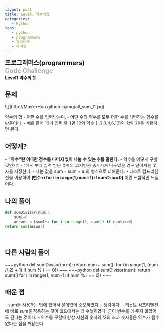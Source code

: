 ```yaml
---
layout: post
title: Level1 약수의합
categories:
   - Python
tags:
   - python
   - programmers
   - 알고리즘
   - 파이썬
---
```

<b style="font-size:20px" url="https://programmers.co.kr">프로그래머스(programmers)</b><br>
<b style="font-size:20px; color:#71717991;">Code Challenge </b><br>
<b>Level1 약수의 합</b>

<h2 style="font-color:#FF00FF">문제</h2>
![](http://MasterHun.github.io/img/all_sum_l1.jpg)


약수의 합
	- 어떤 수를 입력받는다.
	- 어떤 수의 약수를 모두 더한 수를 리턴하는 함수를 만들어라.
	- 예를 들어 12가 입력 된다면 12의 약수 [1,2,3,4,6,12]의 합인 28을 리턴하면 된다.

<h2 style="font-color:#FF00FF">어떻게?</h2>
- <b>"약수"란 어떠한 정수를 나머지 없이 나눌 수 있는 수를 말한다.</b>
- 약수를 어떻게 구할 것인가? 
	- 1에서 부터 입력 받은 숫자의 크기만큼 증가시켜 나누었을 경우 떨어지는 숫자를 저장한다.
    - 나눈 값을 sum = sum + a 의 형식으로 더해준다.
- 리스트 컴프리헨션을 이용하여 <b>[변수+i for i in range(1,num+1) if num%i==0]</b> 이런 느낌적인 느낌이다.
<br>
<h2 style="font-color:#FF00FF">나의 풀이</h2>

~~~python
def sumDivisor(num):
    sum1=0
    answer = [sum1+i for i in range(1, num+1) if num%i==0]
return sum(answer)
~~~
<br>

<h2 style="font-color:#FF00FF">다른 사람의 풀이</h2>
~~~python
def sumDivisor(num):
    return num + sum([i for i in range(1, (num // 2) + 1) if num % i == 0])
~~~
~~~python
def sumDivisor(num):
    return sum([i for i in range(1, num+1) if num % i == 0])
~~~
<br>

<h2 style="font-color:#FF00FF">배운 점</h2>
- sum을 사용하는 법에 있어서 쓸데없이 소모하였다는 생각이다.
- 리스트 컴프리헨션에 바로 sum을 적용하는 것이 코드에서는 더 수월하였다. 굳이 변수를 더 주지 않았어도 된다는 것이다.
- 약수를 구할때 항상 자신의 숫자의 /2의 초과 숫자들은 약수가 될수 없다는 점을 깨닫는다.

